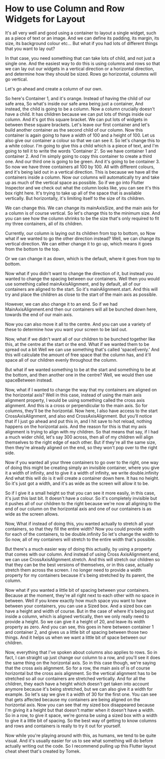 # How to use Column and Row Widgets for Layout

It's all very well and good using a container to layout a single widget, such as a piece of text or an image. And we can define its padding, its margin, its size, its background colour etc... But what if you had lots of different things that you want to lay out? 

In that case, you need something that can take lots of child, and not just a single one. And the easiest way to do this is using columns and rows so that we can lay out our widgets in a vertical direction or a horizontal direction, and determine how they should be sized.  Rows go horizontal, columns will go vertical. 

Let's go ahead and create a column of our own. 

So here's Container 1, and it's orange. Instead of having the child of our safe area, So what's inside our safe area being just a container, And instead, the child is going to be a column. Now a column crucially doesn't have a child. It has children because we can put lots of things inside our column. And it's got this square bracket. We can put lots of widgets in between these square brackets. Let's leave our first container and let's build another container as the second child of our column. Now this container is again going to have a width of 100 and a height of 100. Let us also give our container a colour so that we can see it. So let's change this to a white colour. I'm going to give this a child which is a piece of text, and I'm going to tell it to write the words 'Container 2'. So we have container 1 and container 2. And I'm simply going to copy this container to create a third one. And our third one is going to be green. And it's going to be container 3. So now we have three containers all 100 by 100. All with different colours, and it's being laid out in a vertical direction. This is because we have all the containers inside a column. Now our columns will automatically try and take up as much of the vertical space as possible. So if we go into Flutter Inspector and we check out what the column looks like, you can see it's this box right here. It's trying to take up all of the space that is available vertically. But horizontally, it's limiting itself to the size of its children. 

We can change this. We can change its mainAxisSize, and the main axis for a column is of course vertical. So let's change this to the minimum size. And you can see how the column shrinks to be the size that's only required to fit my three containers, all of its children.

Currently, our column is laying out its children from top to bottom, so Now what if we wanted to go the other direction instead? Well, we can change its vertical direction. We can either change it to go up, which means it goes from the bottom to the top. 

Or we can change it as down, which is the default, where it goes from top to bottom. 

Now what if you didn't want to change the direction of it, but instead you wanted to change the spacing between our containers. Well then you would use something called mainAxisAlignment, and by default, all of our containers are aligned to the start. So it's mainAlignment.start. And this will try and place the children as close to the start of the main axis as possible. 

However, we can also change it to an end. So if we had MainAxisAlignment.end then our containers will all be bunched down here, towards the end of our main axis. 

Now you can also move it all to the centre. And you can use a variety of these to determine how you want your screen to be laid out. 

Now, what if we didn't want all of our children to be bunched together like this, at the centre at the start or the end. What if we wanted them to be spread out a bit  Well we can use something that's called 'spaceEvenly.' And this will calculate the amount of free space that the column has, and it'll space all of our children evenly throughout the column. 

But what if we wanted something to be at the start and something to be at the bottom, and then another one in the centre? Well, we would then use spaceBetween instead. 

Now, what if I wanted to change the way that my containers are aligned on the horizontal axis? Well in this case, instead of using the main axis alignment property, I would be using something called the cross axis alignment. And this is a cross or perpendicular to the main axis. So for columns, they'll be the horizontal. Now here, I also have access to the start CrossAxisAlignment, and also end CrossAxisAlignment. But you'll notice that if I just go ahead and put this in, and I hit save to hot reload, nothing happens on the horizontal axis. And the reason for this is that my axis alignment is trying to align with my children. So that means that say, if I had a much wider child, let's say 300 across, then all of my children will align themselves to the right edge of each other. But if they're all the same size, then they're already aligned on the end, so they won't pop over to the right side.

Now if you wanted all your three containers to go over to the right, one way of doing this might be creating simply an invisible container, where you give it a width of infinity, and to give it a width of infinity, we write double.infinity And what this will do is it will create a container down here. It has no height. So it's just got a width, and it's as wide as the screen will allow it to be. 

So if I give it a small height so that you can see it more easily, in this case, it's just this last bit. It doesn't have a colour. So it's completely invisible but it pushes all of our children to the right because we're now all aligning to the end of our column on the horizontal axis and one of our containers is as wide as the screen allows. 

Now, What if instead of doing this, you wanted actually to stretch all your containers, so that they fill the entire width? Now you could provide width for each of the containers, to be double.infinity So let's change the width to So now, all of my containers will stretch to the entire width that's possible. 

But there's a much easier way of doing this actually, by using a property that comes with our column. And instead of using Cross AxisAlignment.end, we can use CrossAxisAlignment.stretch. And this will stretch our children so that they can be the best versions of themselves, or in this case, actually stretch them across the screen. I no longer need to provide a width property for my containers because it's being stretched by its parent, the column. 

Now what if you wanted a little bit of spacing between your containers. Because at the moment, they're all right next to each other with no space in between. Well if you knew exactly how much space you want to have between your containers, you can use a Sized box. And a sized box can have a height and width of course. But in the case of where it's being put inside a column, which is aligned vertically, then we only really need to provide a height. So we can give it a height of 20, and leave its width property as zero. And you can see, this goes in here between container 1 and container 2, and gives us a little bit of spacing between those two things. And it helps us when we want a little bit of space between our children. 

Now, everything that I've spoken about columns also applies to rows. So in fact, I can straight up just change our column to a row, and you'll see it does the same thing on the horizontal axis. So in this case though, we're saying that the cross axis alignment. So for a row, the main axis of is of course horizontal but the cross axis alignment. So the vertical alignment has to be stretched so all our containers are stretched vertically. And for all the children, they each have a height which doesn't get taken into account anymore because it's being stretched, but we can also give it a width for example. So let's say we give it a width of 30 for the first one. You can see that gets affected because my containers are being aligned on the horizontal axis. Now you can see that my sized box disappeared because I'm giving it a height but that doesn't matter when it doesn't have a width. So in a row, to give it space, we're gonna be using a sized box with a width to give it a little bit of spacing. So the best way of getting to know columns and rows and containers is really to try it out for yourself. 

Now while you're playing around with this, as humans, we tend to be quite visual. And it's usually easier for us to see what something will do before actually writing out the code. So I recommend pulling up this Flutter layout cheat sheet that's created by Tomek.